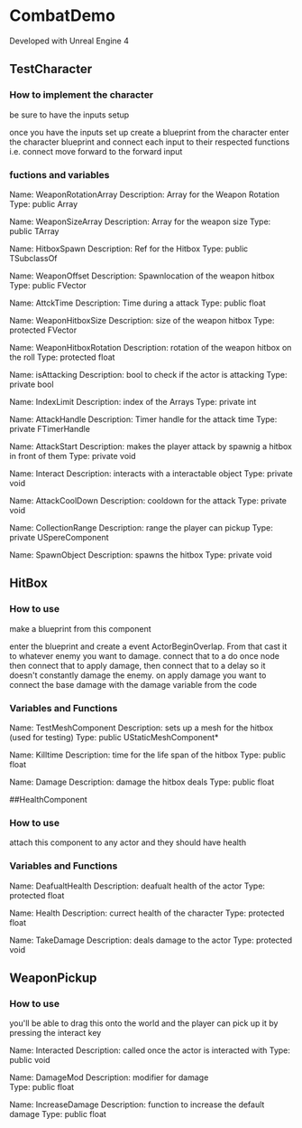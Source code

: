 # CombatDemo

Developed with Unreal Engine 4

## TestCharacter

### How to implement the character
  be sure to have the inputs setup
  
  once you have the inputs set up create a blueprint from the character
  enter the character blueprint and connect each input to their respected functions i.e. connect move forward to the forward input
  
 ### fuctions and variables
Name: WeaponRotationArray
     Description: Array for the Weapon Rotation
     Type: public Array<float>

Name: WeaponSizeArray
     Description: Array for the weapon size
     Type: public TArray<FVector>
     
Name: HitboxSpawn
     Description: Ref for the Hitbox
     Type: public TSubclassOf<AActor>

Name: WeaponOffset
     Description: Spawnlocation of the weapon hitbox
     Type: public FVector

Name: AttckTime 
     Description: Time during a attack
     Type: public float
  
Name: WeaponHitboxSize 
     Description: size of the weapon hitbox
     Type: protected FVector
  
Name: WeaponHitboxRotation
     Description: rotation of the weapon hitbox on the roll
     Type: protected float
  
Name: isAttacking
     Description: bool to check if the actor is attacking
     Type: private bool
  
Name: IndexLimit 
     Description: index of the Arrays
     Type: private int

 Name: AttackHandle 
    Description: Timer handle for the attack time
    Type: private FTimerHandle
  
  Name: AttackStart 
       Description: makes the player attack by spawnig a hitbox in front of them
       Type: private void
  
  Name: Interact
       Description: interacts with a interactable object
       Type: private void

  Name: AttackCoolDown 
     Description: cooldown for the attack
     Type: private void

  Name: CollectionRange 
     Description: range the player can pickup
     Type: private USpereComponent

  Name: SpawnObject 
     Description: spawns the hitbox
     Type: private void

  ## HitBox
  
  ### How to use
  make a blueprint from this component
  
  enter the blueprint and create a event ActorBeginOverlap. From that cast it to whatever enemy you want to damage. connect that to a do once node then connect that to apply damage, then connect that to a delay so it doesn't constantly damage the enemy. on apply damage you want to connect the base damage with the damage variable from the code
  
  ### Variables and Functions
  
  Name: TestMeshComponent 
     Description: sets up a mesh for the hitbox (used for testing)
     Type: public UStaticMeshComponent*
  
  Name: Killtime 
     Description: time for the life span of the hitbox
     Type: public float
  
  Name: Damage 
     Description: damage the hitbox deals
     Type: public float

  ##HealthComponent
  
  ### How to use
  attach this component to any actor and they should have health
  
  ### Variables and Functions
  Name: DeafualtHealth 
     Description: deafualt health of the actor
     Type: protected float

  Name: Health 
     Description: currect health of the character
     Type: protected float
  
  Name: TakeDamage
     Description: deals damage to the actor
     Type: protected void
  
  ## WeaponPickup
  
  ### How to use
  you'll be able to drag this onto the world and the player can pick up it by pressing the interact key
  
  Name: Interacted
     Description: called once the actor is interacted with
     Type: public void
  
  Name: DamageMod
     Description: modifier for damage  
     Type: public float
  
  Name: IncreaseDamage
     Description: function to increase the default damage
     Type: public float
